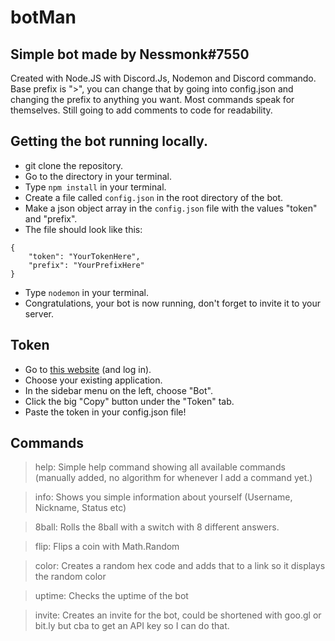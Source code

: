# botMan

## Simple bot made by Nessmonk#7550
Created with Node.JS with Discord.Js, Nodemon and Discord commando.
Base prefix is ">", you can change that by going into config.json and changing the prefix to anything you want.
Most commands speak for themselves. Still going to add comments to code for readability.

## Getting the bot running locally.

 - git clone the repository.
 - Go to the directory in your terminal.
 - Type `npm install` in your terminal.
 - Create a file called `config.json` in the root directory of the bot.
 - Make a json object array in the `config.json` file with the values "token" and "prefix".
 - The file should look like this:

```
{
    "token": "YourTokenHere",
    "prefix": "YourPrefixHere"
}
```
 
 - Type `nodemon` in your terminal.
 - Congratulations, your bot is now running, don't forget to invite it to your server.

## Token

 - Go to [this website](https://discordapp.com/developers/applications/) (and log in).
 - Choose your existing application.
 - In the sidebar menu on the left, choose "Bot".
 - Click the big "Copy" button under the "Token" tab.
 - Paste the token in your config.json file!

## Commands

>help: Simple help command showing all available commands (manually added, no algorithm for whenever I add a command yet.)

>info: Shows you simple information about yourself (Username, Nickname, Status etc)

>8ball: Rolls the 8ball with a switch with 8 different answers.

>flip: Flips a coin with Math.Random 

>color: Creates a random hex code and adds that to a link so it displays the random color

>uptime: Checks the uptime of the bot

>invite: Creates an invite for the bot, could be shortened with goo.gl or bit.ly but cba to get an API key so I can do that.
